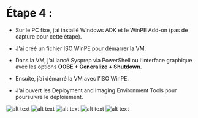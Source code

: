 # Étape 4 :

- Sur le PC fixe, j’ai installé Windows ADK et le WinPE Add-on (pas de capture pour cette étape).
    
- J’ai créé un fichier ISO WinPE pour démarrer la VM.
    
- Dans la VM, j’ai lancé Sysprep via PowerShell ou l’interface graphique avec les options **OOBE + Generalize + Shutdown**.
    
- Ensuite, j’ai démarré la VM avec l’ISO WinPE.
    
- J’ai ouvert les Deployment and Imaging Environment Tools pour poursuivre le déploiement.


![alt text](02-2.png) ![alt text](01-2.png)
![alt text](003-2.png) ![alt text](001-2.png) ![alt text](002-2.png)

